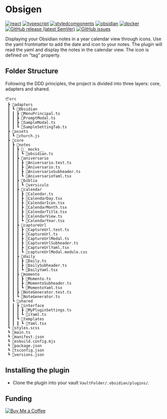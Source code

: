 # Obsigen

[![react](https://img.shields.io/badge/React-61DBFB?style=for-the-badge&logo=react&logoColor=black)](https://reactjs.org/)
[![typescript](https://img.shields.io/badge/TypeScript-3178C6?style=for-the-badge&logo=typescript&logoColor=white)](https://www.typescriptlang.org/)
[![styledcomponents](https://img.shields.io/badge/styled_components-DB7093?style=for-the-badge&logo=styledcomponents&logoColor=white)](https://styled-components.com/)
[![obsidian](https://img.shields.io/badge/obsidian-7C3AED?style=for-the-badge&logo=obsidian&logoColor=white)](https://obsidian.md/)
[![docker](https://img.shields.io/badge/docker-2496ED?style=for-the-badge&logo=docker&logoColor=white)](https://www.docker.com/)
[![GitHub release (latest SemVer)](https://img.shields.io/github/v/release/jesuserro/obsigen?style=for-the-badge&sort=semver)](https://github.com/jesuserro/obsigen/releases/) 
[![GitHub issues](https://img.shields.io/github/issues/jesuserro/obsigen?style=for-the-badge)](https://github.com/jesuserro/obsigen/issues/)

Displaying your Obsidian notes in a year calendar view through icons. 
Use the yaml frontmatter to add the date and icon to your notes. The plugin will read the yaml and display the notes in the calendar view. The icon is defined on "tag" property.

## Folder Structure
Following the DDD principles, the project is divided into three layers: core, adapters and shared.
```
📦src
 ┣ 📂adapters
 ┃ ┗ 📂Obsidian
 ┃ ┃ ┣ 📜MenuPrincipal.ts
 ┃ ┃ ┣ 📜PromptModal.ts
 ┃ ┃ ┣ 📜SampleModal.ts
 ┃ ┃ ┗ 📜SampleSettingTab.ts
 ┣ 📂assets
 ┃ ┗ 📜church.js
 ┣ 📂core
 ┃ ┣ 📂notes
 ┃ ┃ ┣ 📂__mocks__
 ┃ ┃ ┃ ┗ 📜obsidian.ts
 ┃ ┃ ┣ 📂aniversario
 ┃ ┃ ┃ ┣ 📜Aniversario.test.ts
 ┃ ┃ ┃ ┣ 📜Aniversario.ts
 ┃ ┃ ┃ ┣ 📜AniversarioSubheader.ts
 ┃ ┃ ┃ ┗ 📜AniversarioYaml.tsx
 ┃ ┃ ┣ 📂biblia
 ┃ ┃ ┃ ┗ 📂versiculo
 ┃ ┃ ┣ 📂calendar
 ┃ ┃ ┃ ┣ 📜Calendar.ts
 ┃ ┃ ┃ ┣ 📜CalendarDay.tsx
 ┃ ┃ ┃ ┣ 📜CalendarIcon.tsx
 ┃ ┃ ┃ ┣ 📜CalendarMonth.tsx
 ┃ ┃ ┃ ┣ 📜CalendarTitle.tsx
 ┃ ┃ ┃ ┣ 📜CalendarView.ts
 ┃ ┃ ┃ ┗ 📜CalendarYear.tsx
 ┃ ┃ ┣ 📂captureUrl
 ┃ ┃ ┃ ┣ 📜CaptureUrl.test.ts
 ┃ ┃ ┃ ┣ 📜CaptureUrl.ts
 ┃ ┃ ┃ ┣ 📜CaptureUrlModal.ts
 ┃ ┃ ┃ ┣ 📜CaptureUrlSubheader.ts
 ┃ ┃ ┃ ┣ 📜CaptureUrlYaml.tsx
 ┃ ┃ ┃ ┗ 📜captureUrlModal.module.css
 ┃ ┃ ┣ 📂daily
 ┃ ┃ ┃ ┣ 📜Daily.ts
 ┃ ┃ ┃ ┣ 📜DailySubheader.ts
 ┃ ┃ ┃ ┗ 📜DailyYaml.tsx
 ┃ ┃ ┣ 📂momento
 ┃ ┃ ┃ ┣ 📜Momento.ts
 ┃ ┃ ┃ ┣ 📜MomentoSubheader.ts
 ┃ ┃ ┃ ┗ 📜MomentoYaml.tsx
 ┃ ┃ ┣ 📜NoteGenerator.test.ts
 ┃ ┃ ┗ 📜NoteGenerator.ts
 ┃ ┗ 📂shared
 ┃ ┃ ┣ 📂interface
 ┃ ┃ ┃ ┣ 📜MyPluginSettings.ts
 ┃ ┃ ┃ ┗ 📜iYaml.ts
 ┃ ┃ ┗ 📂templates
 ┃ ┃ ┃ ┗ 📜Yaml.tsx
 ┗ 📜styles.scss
 ┗ 📜main.ts
 ┗ 📜manifest.json
 ┗ 📜esbuild.config.mjs
 ┗ 📜package.json
 ┗ 📜tsconfig.json
 ┗ 📜versions.json
```
## Installing the plugin
- Clone the plugin into your vault `VaultFolder/.obsidian/plugins/`.
## Funding
[![Buy Me a Coffee](https://img.shields.io/badge/-Buy%20Me%20a%20Coffee-orange?style=flat&logo=buy-me-a-coffee&logoColor=white)](https://www.buymeacoffee.com/jesuserro)